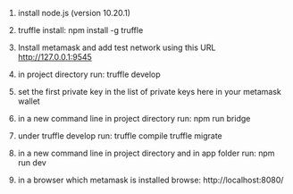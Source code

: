 1. install node.js (version 10.20.1)

2. truffle install:
npm install -g truffle

3. Install metamask and add test network using this URL
http://127.0.0.1:9545
4. in project directory run:
truffle develop

5. set the first private key in the list of private keys here in your metamask wallet

6. in a new command line in project directory run:
npm run bridge

7. under truffle develop run:
 truffle compile
 truffle migrate

8. in a new command line in project directory and in app folder run:
npm run dev

9. in a browser which metamask is installed browse: 
http://localhost:8080/